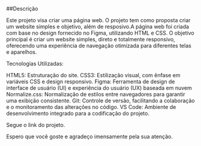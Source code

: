 ##Descrição

Este projeto visa criar uma página web. O projeto tem como proposta criar um website simples e objetivo, além de resposivo.A página web foi criada com base no design fornecido no Figma, utilizando HTML e CSS.
O objetivo principal é criar um website simples, direto e totalmente responsivo, oferecendo uma experiência de navegação otimizada para diferentes telas e aparelhos.

Tecnologias Utilizadas:

HTML5: Estruturação do site.
CSS3: Estilização visual, com ênfase em variáveis CSS e design responsivo.
Figma: Ferramenta de design de interface de usuário (UI) e experiência do usuário (UX) baseada em nuvem
Normalize.css: Normalização de estilos entre navegadores para garantir uma exibição consistente.
Git: Controle de versão, facilitando a colaboração e o monitoramento das alterações no código.
VS Code: Ambiente de desenvolvimento integrado para a codificação do projeto.

Segue o link do projeto.

Espero que você goste e agradeço imensamente pela sua atenção.
